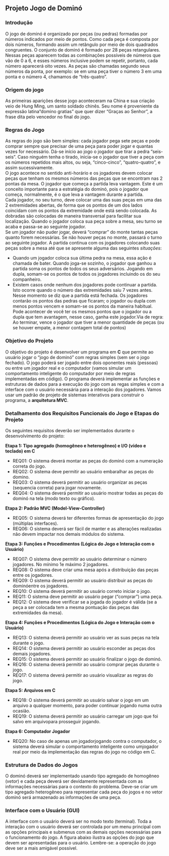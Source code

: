 ## Projeto Jogo de Dominó
### Introdução
O jogo de dominó é organizado por peças (ou pedras) formadas por números indicados por meio de pontos. Como cada peça é composta por dois números, formando assim um retângulo por  meio  de  dois  quadrados  congruentes.  O  conjunto  de  dominó é  formado  por  28  peças retangulares. Nessas peças aparecem todas as combinações possíveis de números que vão de 0 a 6, e esses números inclusive podem se repetir, portanto, cada número aparecerá oito vezes. As peças são chamadas segundo seus números da ponta, por exemplo: se em uma peça tiver o número 3 em uma ponta e o número 4, chamamos de “três-quatro”.
### Origem do jogo
As primeiras aparições desse jogo aconteceram na China e sua criação veio de Hung Ming, um santo soldado chinês. Seu nome é proveniente da expressão latina“domino gratias” que quer dizer “Graças ao Senhor”, a frase dita pelo vencedor no final do jogo.
### Regras do Jogo
As regras do jogo são bem simples: cada jogador pega sete peças e pode comprar sempre que precisar de uma peça para poder jogar e quantas vezes for necessário. Dá-se início ao jogo o jogador que tirar a pedra “seis-seis”. Caso ninguém tenha o tirado, inicia-se o jogador que tiver a peça com os números repetidos mais altos, ou seja, “cinco-cinco”, “quatro-quatro”, e assim sucessivamente.<br> 
O jogo acontece no sentido anti-horário e os jogadores devem colocar peças que tenham os mesmos números das peças que se encontram nas 2 pontas da mesa. O jogador que começa a partida leva vantagem. Este é um conceito importante para a estratégia do dominó, pois o jogador que começa, normalmente, é o que leva a vantagem durante a partida.<br>
Cada jogador, no seu turno, deve colocar uma das suas peças em uma das 2 extremidades abertas, de forma que os pontos de um dos lados coincidam com os pontos da extremidade onde está  sendo  colocada. As  dobradas  são  colocadas  de  maneira  transversal  para  facilitar  sua localização. Quando o jogador coloca sua peça sobre a mesa, seu turno se acaba e passa-se ao seguinte jogador.<br>
Se um jogador não puder jogar, deverá “comprar” do monte tantas peças quanto forem necessárias. Se não houver peças no monte, passará o turno ao seguinte jogador. A partida continua com os jogadores colocando suas peças sobre a mesa até que se apresente alguma das seguintes *situações*:
* Quando um jogador coloca sua última pedra na mesa, essa ação é chamada de bater. Quando joga-se sozinho, o jogador que ganhou a partida soma os pontos de todos os seus adversários. Jogando em dupla, somam-se os pontos de todos os jogadores incluindo os do seu companheiro.
* Existem casos onde nenhum dos jogadores pode continuar a partida. Isto ocorre quando o número das extremidades saiu 7 vezes antes. Nesse momento se diz que a partida está fechada. Os jogadores contarão os pontos das pedras que ficaram; o jogador ou dupla com menos pontos vencem e somam-se os pontos da maneira habitual.<br>
Pode acontecer de você ter os mesmos pontos que o jogador ou a dupla que tem avantagem, nesse caso, ganha este jogador.Via de regra: Ao terminar, vence o jogador que tiver a menor quantidade de peças (ou se houver empate, a menor contagem total de pontos)
### Objetivo do Projeto
O objetivo do projeto é desenvolver um programa em **C** que permite ao usuário jogar o “jogo de dominó” com regras simples (sem ser o jogo fechado). O jogo poderá ser jogado entre dois oponentes reais (pessoas) ou entre um jogador real e o computador (vamos simular um comportamento inteligente do computador por meio de regras implementadas em código). O programa deverá implementar as funções e estruturas de dados para a execução do jogo com as regas simples e com a interface com o usuário necessária para a interação dos jogadores. Vamos usar um padrão de projeto de sistemas interativos para construir o programa, a **arquitetura MVC**. 
### Detalhamento dos Requisitos Funcionais do Jogo e Etapas do Projeto
Os seguintes requisitos deverão ser implementados durante o desenvolvimento do projeto:

**Etapa 1: Tipo agregado (homogêneo e heterogêneo) e I/O (vídeo e teclado) em C**
* REQ01: O sistema deverá montar as peças do dominó com a numeração correta do jogo.
* REQ02: O sistema deve permitir ao usuário embaralhar as peças do domino.
* REQ03: O sistema deverá permitir ao usuário organizar as peças (sequencia correta) para jogar novamente.
* REQ04: O sistema deverá permitir ao usuário mostrar todas as peças do dominó na tela (modo texto ou gráfico).

**Etapa 2: Padrão MVC (Model-View-Controller)**
* REQ05: O sistema deverá ter diferentes formas de apresentação do jogo (múltiplas interfaces).
* REQ06: O sistema deverá ser fácil de manter e as alterações realizadas não devem impactar nos demais módulos do sistema.

**Etapa 3: Funções e Procedimentos (Lógica do Jogo e Interação com o Usuário)**
* REQ07: O sistema deve permitir ao usuário determinar o número jogadores. No mínimo 1e máximo 2 jogadores. 
* REQ08: O sistema deve criar uma mesa após a distribuição das peças entre os jogadores.
* REQ09: O sistema deverá permitir ao usuário distribuir as peças do dominóentre os jogadores.
* REQ10: O sistema deverá permitir ao usuário correto iniciar o jogo.
* REQ11: O sistema deve permitir ao usuário pegar (“comprar”) uma peça.
* REQ12: O sistema deve verificar se a jogada do jogador é válida (se a peça a ser colocada tem a mesma pontuação das peças das extremidades da mesa).

**Etapa 4: Funções e Procedimentos (Lógica do Jogo e Interação com o Usuário)**
* REQ13: O sistema deverá permitir ao usuário ver as suas peças na tela durante o jogo.
* REQ14: O sistema deverá permitir ao usuário esconder as peças dos demais jogadores.
* REQ15: O sistema deverá permitir ao usuário finalizar o jogo de dominó.
* REQ16: O sistema deverá permitir ao usuário comprar peças durante o jogo.
* REQ17: O sistema deverá permitir ao usuário visualizar as regras do jogo.

**Etapa 5: Arquivos em C**
* REQ18: O sistema deverá permitir ao usuário salvar o jogo em um arquivo a qualquer momento, para poder continuar jogando numa outra ocasião. 
* REQ19: O sistema deverá permitir ao usuário carregar um jogo que foi salvo em arquivopara prosseguir jogando.

**Etapa 6: Computador Jogador**
* REQ20: No caso de apenas um jogadorjogando contra o computador, o sistema deverá simular o comportamento inteligente como umjogador real por meio da implementação das regras do jogo no código em C. 

### Estrutura de Dados do Jogos
O dominó deverá ser implementado usando tipo agregado de homogêneo (*vetor*) e cada peça deverá ser devidamente representada com as informações necessárias para o contexto do problema. Deve-se criar um tipo agregado heterogêneo para representar cada peça do jogos e no vetor dominó  será  armazenado  as  informações  de  uma  peça.
### Interface com o Usuário (GUI)
A interface com o usuário deverá ser no modo texto (terminal). Toda a interação com o usuário deverá ser controlada por um menu principal com as opções principais e submenus com as demais opções necessárias para o funcionamento do jogo. A figura abaixo ilustra as opções do jogo que devem ser apresentadas para o usuário. Lembre-se: a operação do jogo deve ser a mais amigável possível.

